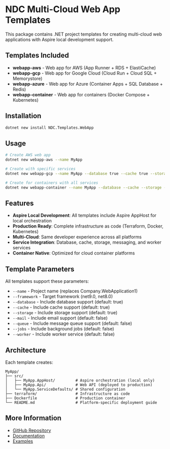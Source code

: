 # NDC Multi-Cloud Web App Templates

This package contains .NET project templates for creating multi-cloud web applications with Aspire local development support.

## Templates Included

- **webapp-aws** - Web app for AWS (App Runner + RDS + ElastiCache)
- **webapp-gcp** - Web app for Google Cloud (Cloud Run + Cloud SQL + Memorystore) 
- **webapp-azure** - Web app for Azure (Container Apps + SQL Database + Redis)
- **webapp-container** - Web app for containers (Docker Compose + Kubernetes)

## Installation

```bash
dotnet new install NDC.Templates.WebApp
```

## Usage

```bash
# Create AWS web app
dotnet new webapp-aws --name MyApp

# Create with specific services
dotnet new webapp-gcp --name MyApp --database true --cache true --storage true

# Create for containers with all services
dotnet new webapp-container --name MyApp --database --cache --storage --mail --queue
```

## Features

- **Aspire Local Development**: All templates include Aspire AppHost for local orchestration
- **Production Ready**: Complete infrastructure as code (Terraform, Docker, Kubernetes)  
- **Multi-Cloud**: Same developer experience across all platforms
- **Service Integration**: Database, cache, storage, messaging, and worker services
- **Container Native**: Optimized for cloud container platforms

## Template Parameters

All templates support these parameters:

- `--name` - Project name (replaces Company.WebApplication1)
- `--framework` - Target framework (net9.0, net8.0)
- `--database` - Include database support (default: true)
- `--cache` - Include cache support (default: true) 
- `--storage` - Include storage support (default: true)
- `--mail` - Include email support (default: false)
- `--queue` - Include message queue support (default: false)
- `--jobs` - Include background jobs (default: false)
- `--worker` - Include worker service (default: false)

## Architecture

Each template creates:

```
MyApp/
├── src/
│   ├── MyApp.AppHost/         # Aspire orchestration (local only)
│   ├── MyApp.Api/             # Web API (deployed to production)
│   └── MyApp.ServiceDefaults/ # Shared configuration
├── terraform/                 # Infrastructure as code
├── Dockerfile                 # Production container
└── README.md                  # Platform-specific deployment guide
```

## More Information

- [GitHub Repository](https://github.com/Noundry/Cloud)
- [Documentation](https://github.com/Noundry/Cloud/tree/main/docs)
- [Examples](https://github.com/Noundry/Cloud/tree/main/examples)